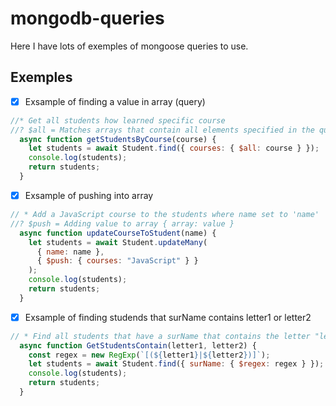 # mongodb-queries

Here I have lots of exemples of mongoose queries to use.

## Exemples

- [X] Exsample of finding a value in array (query)

```js
//* Get all students how learned specific course
//? $all = Matches arrays that contain all elements specified in the query.
  async function getStudentsByCourse(course) {
    let students = await Student.find({ courses: { $all: course } });
    console.log(students);
    return students;
  }
  ```
  
  - [X] Exsample of pushing into array

```js
// * Add a JavaScript course to the students where name set to 'name'
//? $push = Adding value to array { array: value }
  async function updateCourseToStudent(name) {
    let students = await Student.updateMany(
      { name: name },
      { $push: { courses: "JavaScript" } }
    );
    console.log(students);
    return students;
  }
  ```
  
  - [X] Exsample of finding studends that surName contains letter1 or letter2

```js
// * Find all students that have a surName that contains the letter "letter1" or "letter2"
  async function GetStudentsContain(letter1, letter2) {
    const regex = new RegExp(`[(${letter1}|${letter2})]`);
    let students = await Student.find({ surName: { $regex: regex } });
    console.log(students);
    return students;
  }
  ```
